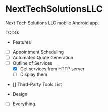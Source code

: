 # NextTechSolutionsLLC
Next Tech Solutions LLC mobile Android app.

TODO:
+ Features
 - [ ] Appointment Scheduling
 - [ ] Automated Quote Generation
 - [ ] Outline of Services
     - [x] Get services from HTTP server
     - [ ] Display them
 - [] Third-Party Tools List
+ Design
 - [ ] Everything.
